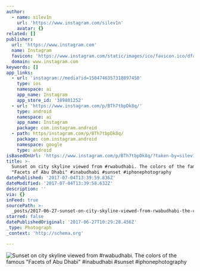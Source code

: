 ```yaml
---
author:
  - name: silev1n
    url: 'https://www.instagram.com/silev1n'
    avatar: {}
related: []
publisher:
  url: 'https://www.instagram.com'
  name: Instagram
  favicon: 'https://www.instagram.com/static/images/ico/favicon.ico/dfa85bb1fd63.ico'
  domain: www.instagram.com
keywords: []
app_links:
  - url: 'instagram://media?id=1504746357318897450'
    type: ios
    namespace: ai
    app_name: Instagram
    app_store_id: '389801252'
  - url: 'https://www.instagram.com/p/BTh7tbpDk8q/'
    type: android
    namespace: ai
    app_name: Instagram
    package: com.instagram.android
  - path: https/instagram.com/p/BTh7tbpDk8q/
    package: com.instagram.android
    namespace: google
    type: android
isBasedOnUrl: 'https://www.instagram.com/p/BTh7tbpDk8q/?taken-by=silev1n'
title: >-
  Sunset on city skyline viewed from #rwabudhabi. The colors of the famous
  "Facets of Abu Dhabi" #inabudhabi #sunset #iphonephotography
datePublished: '2017-07-04T13:39:59.836Z'
dateModified: '2017-07-04T13:39:58.632Z'
description: ''
via: {}
inFeed: true
sourcePath: >-
  _posts/2017-06-27-sunset-on-city-skyline-viewed-from-rwabudhabi-the-colors-o.md
starred: false
datePublishedOriginal: '2017-06-27T10:29:28.456Z'
_type: Photograph
_context: 'http://schema.org'

---
```

![Sunset on city skyline viewed from #rwabudhabi. The colors of the famous "Facets of Abu Dhabi" #inabudhabi #sunset #iphonephotography](https://scontent.cdninstagram.com/t51.2885-15/s640x640/sh0.08/e35/18251718_248446868956567_7863939614073946112_n.jpg)